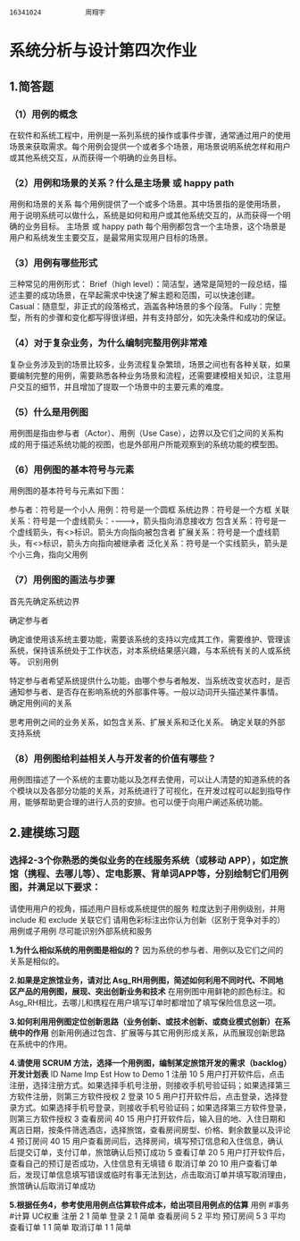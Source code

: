                                                                                   16341024           周翔宇

# 系统分析与设计第四次作业
## 1.简答题
### **（1）用例的概念**
在软件和系统工程中，用例是一系列系统的操作或事件步骤，通常通过用户的使用场景来获取需求。每个用例会提供一个或者多个场景，用场景说明系统怎样和用户或其他系统交互，从而获得一个明确的业务目标。
    
### **（2）用例和场景的关系？什么是主场景 或 happy path**
用例和场景的关系
每个用例提供了一个或多个场景。其中场景指的是使用场景，用于说明系统可以做什么，系统是如何和用户或其他系统交互的，从而获得一个明确的业务目标。
主场景 或 happy path
每个用例都包含一个主场景，这个场景是用户和系统发生主要交互，是最常用实现用户目标的场景。

### **（3）用例有哪些形式**
三种常见的用例形式：
Brief（high level）：简洁型，通常是简短的一段总结，描述主要的成功场景，在早起需求中快速了解主题和范围，可以快速创建。
Casual：随意型，非正式的段落格式，涵盖各种场景的多个段落。
Fully：完整型，所有的步骤和变化都写得很详细，并有支持部分，如先决条件和成功的保证。

### **（4）对于复杂业务，为什么编制完整用例非常难**
复杂业务涉及到的场景比较多，业务流程复杂繁琐，场景之间也有各种关联，如果要编制完整的用例，需要熟悉各种业务场景和流程，还需要建模相关知识，注意用户交互的细节，并且增加了提取一个场景中的主要元素的难度。

### **（5）什么是用例图**
用例图是指由参与者（Actor）、用例（Use Case），边界以及它们之间的关系构成的用于描述系统功能的视图，也是外部用户所能观察到的系统功能的模型图。

### **（6）用例图的基本符号与元素**
用例图的基本符号与元素如下图：

参与者：符号是一个小人
用例：符号是一个圆框
系统边界：符号是一个方框
关联关系：符号是一个虚线箭头：---->，箭头指向消息接收方
包含关系：符号是一个虚线箭头，有<>标识。箭头方向指向被包含者
扩展关系：符号是一个虚线箭头，有<>标识，箭头方向指向被继承者
泛化关系：符号是一个实线箭头，箭头是个小三角，指向父用例


### **（7）用例图的画法与步骤**
首先先确定系统边界

确定参与者

确定谁使用该系统主要功能，需要该系统的支持以完成其工作，需要维护、管理该系统，保持该系统处于工作状态，对本系统结果感兴趣，与本系统有关的人或系统等。
识别用例

特定参与者希望系统提供什么功能，由哪个参与者触发、当系统改变状态时，是否通知参与者、是否存在影响系统的外部事件等。一般以动词开头描述某件事情。
确定用例间的关系

思考用例之间的业务关系，如包含关系、扩展关系和泛化关系。
确定关联的外部支持系统

### **（8）用例图给利益相关人与开发者的价值有哪些？**
用例图描述了一个系统的主要功能以及怎样去使用，可以让人清楚的知道系统的各个模块以及各部分功能的关系，对系统进行了可视化，在开发过程可以起到指导作用，能够帮助更合理的进行人员的安排。也可以便于向用户阐述系统功能。

## 2.建模练习题
###   选择2-3个你熟悉的类似业务的在线服务系统（或移动 APP），如定旅馆（携程、去哪儿等）、定电影票、背单词APP等，分别绘制它们用例图，并满足以下要求：

请使用用户的视角，描述用户目标或系统提供的服务
粒度达到子用例级别，并用 include 和 exclude 关联它们
请用色彩标注出你认为创新（区别于竞争对手的）用例或子用例
尽可能识别外部系统和服务


**1.为什么相似系统的用例图是相似的？**
因为系统的参与者、用例以及它们之间的关系是相似的。

**2.如果是定旅馆业务，请对比 Asg_RH用例图，简述如何利用不同时代、不同地区产品的用例图，展现、突出创新业务和技术**
在用例图中用鲜艳的颜色标注。和Asg_RH相比，去哪儿和携程在用户填写订单时都增加了填写保险信息这一项。

**3.如何利用用例图定位创新思路（业务创新、或技术创新、或商业模式创新）在系统中的作用**
创新用例通过包含、扩展等与其它用例形成关系，从而展现创新思路在系统中的作用。

**4.请使用 SCRUM 方法，选择一个用例图，编制某定旅馆开发的需求（backlog）开发计划表**
ID	Name	Imp	Est	How to Demo
1	注册	10	5	用户打开软件后，点击注册，选择注册方式。如果选择手机号注册，则接收手机号验证码；如果选择第三方软件注册，则第三方软件授权
2	登录	10	5	用户打开软件后，点击登录，选择登录方式。如果选择手机号登录，则接收手机号验证码；如果选择第三方软件登录，则第三方软件授权
3	查看房间	40	15	用户打开软件后，输入目的地、入住日期和离店日期，按条件筛选酒店，选择旅馆，查看房间房型、价格、剩余数量以及评论
4	预订房间	40	15	用户查看房间后，选择房间，填写预订信息和入住信息，确认后提交订单，支付订单，旅馆确认后预订成功
5	查看订单	20	5	用户打开软件后，查看自己的预订是否成功，入住信息有无填错
6	取消订单	20	10	用户查看订单后，发现订单信息填写错误或临时有事无法到达，点击取消订单并填写取消理由，旅馆确认后取消订单成功

**5.根据任务4，参考使用用例点估算软件成本，给出项目用例点的估算**
用例	#事务	#计算	UC权重
注册	2	1	简单
登录	2	1	简单
查看房间	5	2	平均
预订房间	5	3	平均
查看订单	1	1	简单
取消订单	1	1	简单




